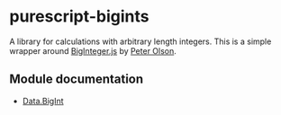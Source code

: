 # purescript-bigints

A library for calculations with arbitrary length integers.
This is a simple wrapper around [BigInteger.js](https://github.com/peterolson/BigInteger.js)
by [Peter Olson](https://github.com/peterolson).

## Module documentation

- [Data.BigInt](docs/Data/BigInt.md)
